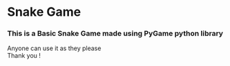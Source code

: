 <h1>Snake Game</h1>
<h3>This is a Basic Snake Game made using PyGame python library</h3>
Anyone can use it as they please <br>
Thank you ! 
